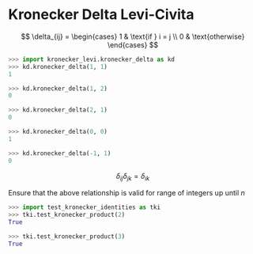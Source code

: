 # Kronecker Delta Levi-Civita

$$
    \delta_{ij} =
        \begin{cases} 1 & \text{if } i = j \\
                      0 & \text{otherwise}
        \end{cases}
$$

```python
>>> import kronecker_levi.kronecker_delta as kd
>>> kd.kronecker_delta(1, 1)
1

>>> kd.kronecker_delta(1, 2)
0

>>> kd.kronecker_delta(2, 1)
0

>>> kd.kronecker_delta(0, 0)
1

>>> kd.kronecker_delta(-1, 1)
0

```

$$\delta_{ij}\delta_{jk} = \delta_{ik}$$

Ensure that the above relationship is valid for range of integers
up until $n$

```python
>>> import test_kronecker_identities as tki
>>> tki.test_kronecker_product(2)
True

>>> tki.test_kronecker_product(3)
True

```
